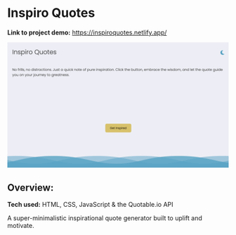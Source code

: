 # Inspiro Quotes
**Link to project demo:** https://inspiroquotes.netlify.app/

![Project Screenshot](https://github.com/gwendolyn954/inspiro-quotes/blob/main/images/inspiro-home.png)

## Overview:

**Tech used:** HTML, CSS, JavaScript & the Quotable.io API

A super-minimalistic inspirational quote generator built to uplift and motivate.  


